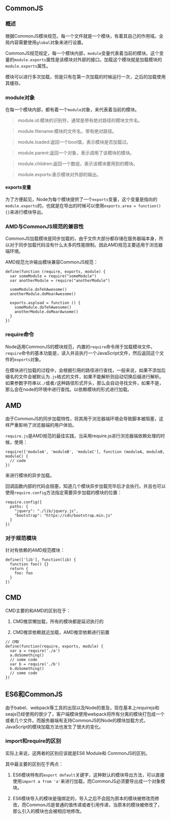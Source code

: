 ## CommonJS

### 概述

根据CommonJS模块规范，每一个文件就是一个模块，有着其自己的作用域。全局内容需要使用`global`对象来进行设置。

CommonJS规范规定，每一个模块内部，`module`变量代表着当前的模块。这个变量的`module.exports`属性是该模块对外部的接口。加载这个模块就是加载模块的`module.exports`属性。

模块可以进行多次加载，但是只有在第一次加载的时候运行一次，之后的加载使用其缓存。

### module对象

在每一个模块内部，都有着一个`module`对象，来代表着当前的模块。

> module.id:模块的识别符，通常是带有绝对路径的模块文件名。

> module.filename:模块的文件名，带有绝对路径。

> module.loaded:返回一个bool值，表示模块是否加载过。

> module.parent:返回一个对象，表示调用了该模块的模块。

> module.children:返回一个数组，表示该模块要用到的模块。

> module.exports:表示模块对外部的输出。

#### exports变量

为了方便起见，Node为每个模块提供了一个`exports`变量，这个变量是指向的`module.exports`的，也就是在导出的时候可以使用`exports.area = function() {}`来进行模块导出。

### AMD与CommonJS规范的兼容性

CommonJS加载模块是同步加载的，由于文件大部分都存储在服务器端本身，所以对于同步加载代码没有什么太多的性能限制。因此AMD规范主要适用于浏览器端环境。

AMD规范允许输出模块兼容CommonJS规范：
```
define(function (require, exports, module) {
  var someModule = require("someModule")
  var anotherModule = require("anotherModule")

  someModule.doTehAwesome()
  anotherModule.doMoarAwesome()

  exports.aspload = function () {
    someModule.doTehAwesome()
    anotherModule.doMoarAwsome()
  }
})
```

### require命令

Node适用CommonJS的模块规范，内置的`require`命令用于加载模块文件。`require`命令的基本功能是，读入并且执行一个JavaScript文件，然后返回这个文件的`exports`对象。

在模块进行加载的过程中，会根据引用的路径进行查找，一般来说，如果不添加后缀名的文件会被默认为`.js`格式的文件，如果不能解析则自动切换后缀进行解析。如果参数字符串以`./`或者`/`这种路径形式开头，那么会自动寻找文件，如果不是，那么会在node的环境中进行查找。以依赖模块的形式进行加载。

## AMD

由于CommonJS的同步加载特性，将其用于浏览器端环境会导致脚本被阻塞，这样严重影响了浏览器端的用户体验。

`require.js`是AMD规范的最佳实践，当采用require.js进行浏览器端依赖处理的时候，使用：
```
require(['moduleA', 'moduleB', 'moduleC'], function (moduleA, moduleB, moduleC) {
  // code
})
```
来进行模块的异步加载。

回调函数内部的代码会阻塞，知道几个模块异步加载完毕后才会执行。并且也可以使用`require.config`方法指定需要异步加载的模块的位置：
```
require.config({
  paths: {
    "jquery": "./lib/jquery.js",
    "bootstrap": "https://cdn/bootstrap.min.js"
  }
})
```

### 对于规范模块

针对有依赖的AMD规范模块：
```
define(['lib'], function(lib) {
  function foo() {}
  return {
    foo: foo
  }
})
```

## CMD

CMD主要的和AMD的区别在于：

1. CMD推崇懒加载，所有的模块都是延迟执行的

2. CMD推崇依赖就近加载，AMD推崇依赖进行前置

```
// CMD
define(function(require, exports, module) {
  var a = require('./a')
  a.doSomething()
  // some code
  var b = require('./b')
  b.doSomething()
  // some code
})
```

## ES6和CommonJS

由于babel、webpack等工具的出现以及Node的普及，现在基本上requirejs和seajs已经使用的很少了，客户端模块使用webpack将所有分离的模块打包成一个或者几个文件。而服务器端有支持CommonJS的Node的模块加载方式，JavaScript的模块加载方法也发生了很大的变化。

### import和require的区别

实际上来说，这两者的区别应该就是ES6 Module和 CommonJS的区别。

其中最主要的区别在于两点：

1. ES6模块特有的`export default`关键字，这种默认的模块导出方法，可以直接使用`import a from 'a'`来进行加载，而CommonJS必须要导出成一个对象模块。

2. ES6模块导入的模块是强绑定的，导入之后不会因为原本的模块被修改而修改，而CommonJS是普通的值传递或者引用传递，当原本的模块被修改了，那么引入的模块也会被相应地修改。